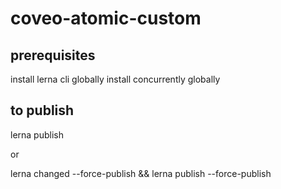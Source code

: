# coveo-atomic-custom

## prerequisites

install lerna cli globally
install concurrently globally

## to publish

lerna publish

or

lerna changed --force-publish && lerna publish --force-publish
